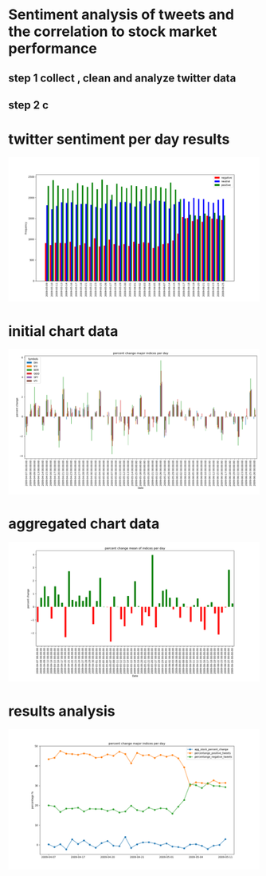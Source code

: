 # Sentiment analysis of tweets and the correlation to stock market performance


## step 1 collect , clean and analyze twitter data


## step 2 c

# twitter sentiment per day results
![alt text](https://github.com/red-starter/capstone/blob/master/graphs/better_chart.png)

# initial chart data
![alt text](https://github.com/red-starter/capstone/blob/master/graphs/each_index_change.png)
# aggregated chart data
![alt text](https://github.com/red-starter/capstone/blob/master/graphs/percent_change.png)
# results analysis
![alt text](https://github.com/red-starter/capstone/blob/master/graphs/alllinestogether.png)
